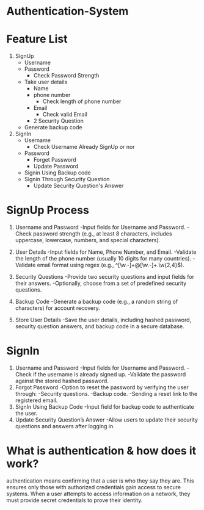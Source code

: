 # Authentication-System

# Feature List
1. SignUp
   - Username
   - Password
     - Check Password Strength
   - Take user details
     - Name
     - phone number
       - Check length of phone number
     - Email
       - Check valid Email
     - 2 Security Question
    - Generate backup code
2. SignIn
   - Username
     - Check Username Already SignUp or nor
   - Password
     - Forget Password
     - Update Password
   - Signin Using Backup code
   - Signin Through Security Question
     - Update Security Question's Answer

# SignUp Process
1. Username and Password
   -Input fields for Username and Password.
   -Check password strength (e.g., at least 8 characters, includes uppercase, lowercase, numbers, and special characters).

2. User Details
   -Input fields for Name, Phone Number, and Email.
   -Validate the length of the phone number (usually 10 digits for many countries).
   -Validate email format using regex (e.g., ^[\w\.-]+@[\w\.-]+\.\w{2,4}$).

3. Security Questions
   -Provide two security questions and input fields for their answers.
   -Optionally, choose from a set of predefined security questions.

4. Backup Code
   -Generate a backup code (e.g., a random string of characters) for account recovery.

5. Store User Details
   -Save the user details, including hashed password, security question answers, and backup code in a secure database.

# SignIn
1. Username and Password
   -Input fields for Username and Password.
   -Check if the username is already signed up.
   -Validate the password against the stored hashed password.
2. Forgot Password
   -Option to reset the password by verifying the user through:
      -Security questions.
      -Backup code.
      -Sending a reset link to the registered email.
3. SignIn Using Backup Code
   -Input field for backup code to authenticate the user.
4. Update Security Question’s Answer
   -Allow users to update their security questions and answers after logging in.

# What is authentication & how does it work?
authentication means confirming that a user is who they say they are. This ensures only those with authorized credentials gain access to secure systems. When a user attempts to access information on a network, they must provide secret credentials to prove their identity.
